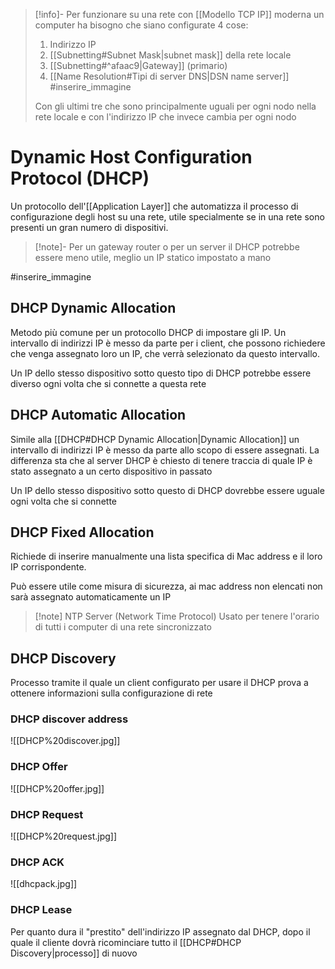 >[!info]-
Per funzionare su una rete con [[Modello TCP IP]] moderna un computer ha bisogno che siano configurate 4 cose:
> 1. Indirizzo IP
> 2. [[Subnetting#Subnet Mask|subnet mask]] della rete locale
> 3. [[Subnetting#^afaac9|Gateway]] (primario)
> 4. [[Name Resolution#Tipi di server DNS|DSN name server]]
> #inserire_immagine 
> 
> Con gli ultimi tre che sono principalmente uguali per ogni nodo nella rete locale e con l'indirizzo IP che invece cambia per ogni nodo

# Dynamic Host Configuration Protocol (DHCP)
Un protocollo dell'[[Application Layer]] che automatizza il processo di configurazione degli host su una rete, utile specialmente se in una rete sono presenti un gran numero di dispositivi.

>[!note]-
>Per un gateway router o per un server il DHCP potrebbe essere meno utile, meglio un IP statico impostato a mano


#inserire_immagine 
## DHCP Dynamic Allocation
Metodo più comune per un protocollo DHCP di impostare gli IP. Un intervallo di indirizzi IP è messo da parte per i client, che possono richiedere che venga assegnato loro un IP, che verrà selezionato da questo intervallo.

Un IP dello stesso dispositivo sotto questo tipo di DHCP potrebbe essere diverso ogni volta che si connette a questa rete

## DHCP Automatic Allocation
Simile alla [[DHCP#DHCP Dynamic Allocation|Dynamic Allocation]] un intervallo di indirizzi IP è messo da parte allo scopo di essere assegnati.
La differenza sta che al server DHCP è chiesto di tenere traccia di quale IP è stato assegnato a un certo dispositivo in passato

Un IP dello stesso dispositivo sotto questo di DHCP dovrebbe essere uguale ogni volta che si connette

## DHCP Fixed Allocation
Richiede di inserire manualmente una lista specifica di Mac address e il loro IP corrispondente.

Può essere utile come misura di sicurezza, ai mac address non elencati non sarà assegnato automaticamente un IP 

>[!note] NTP Server (Network Time Protocol)
>Usato per tenere l'orario di tutti i computer di una rete sincronizzato


## DHCP Discovery
Processo tramite il quale un client configurato per usare il DHCP prova a ottenere informazioni sulla configurazione di rete

### DHCP discover address
![[DHCP%20discover.jpg]]
### DHCP Offer
![[DHCP%20offer.jpg]]
### DHCP Request
![[DHCP%20request.jpg]]
### DHCP ACK
![[dhcpack.jpg]]
### DHCP Lease
Per quanto dura il "prestito" dell'indirizzo IP assegnato dal DHCP, dopo il quale il cliente dovrà ricominciare tutto il [[DHCP#DHCP Discovery|processo]] di nuovo 